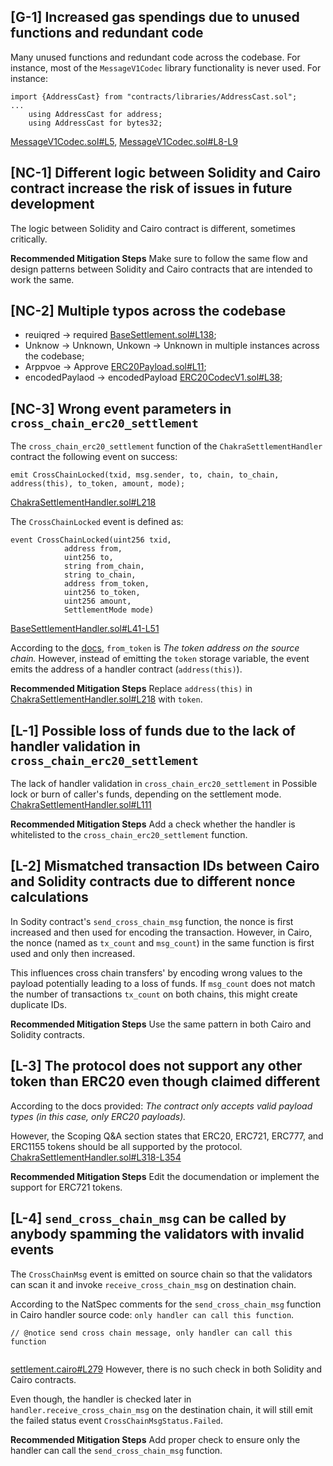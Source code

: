 ## [G-1] Increased gas spendings due to unused functions and redundant code
Many unused functions and redundant code across the codebase. For instance, most of the `MessageV1Codec` library functionality is never used. For instance:

```solidity
import {AddressCast} from "contracts/libraries/AddressCast.sol";
...
    using AddressCast for address;
    using AddressCast for bytes32;
```
[MessageV1Codec.sol#L5](https://github.com/code-423n4/2024-08-chakra/blob/f61c899c22492bdf5bdcb07cdb62ea9b4cd38825/solidity/handler/contracts/libraries/MessageV1Codec.sol#L5), [MessageV1Codec.sol#L8-L9](https://github.com/code-423n4/2024-08-chakra/blob/f61c899c22492bdf5bdcb07cdb62ea9b4cd38825/solidity/handler/contracts/libraries/MessageV1Codec.sol#L8-L9)

## [NC-1] Different logic between Solidity and Cairo contract increase the risk of issues in future development
The logic between Solidity and Cairo contract is different, sometimes critically.

**Recommended Mitigation Steps**
Make sure to follow the same flow and design patterns between Solidity and Cairo contracts that are intended to work the same.

## [NC-2] Multiple typos across the codebase

- reuiqred -> required [BaseSettlement.sol#L138](https://github.com/code-423n4/2024-08-chakra/blob/main/solidity/settlement/contracts/BaseSettlement.sol#L138);
- Unknow -> Unknown, Unkown -> Unknown in multiple instances across the codebase;
- Arppvoe -> Approve [ERC20Payload.sol#L11](https://github.com/code-423n4/2024-08-chakra/blob/f61c899c22492bdf5bdcb07cdb62ea9b4cd38825/solidity/handler/contracts/libraries/ERC20Payload.sol#L11);
- encodedPaylaod -> encodedPayload [ERC20CodecV1.sol#L38](https://github.com/code-423n4/2024-08-chakra/blob/d0d45ae1d26ca1b87034e67180fac07ce9642fd9/solidity/handler/contracts/ERC20CodecV1.sol#L38);

## [NC-3] Wrong event parameters in `cross_chain_erc20_settlement`
The `cross_chain_erc20_settlement` function of the `ChakraSettlementHandler` contract the following event on success:
```solidity
emit CrossChainLocked(txid, msg.sender, to, chain, to_chain, address(this), to_token, amount, mode);
```
[ChakraSettlementHandler.sol#L218](https://github.com/code-423n4/2024-08-chakra/blob/f61c899c22492bdf5bdcb07cdb62ea9b4cd38825/solidity/handler/contracts/ChakraSettlementHandler.sol#L218)

The `CrossChainLocked` event is defined as:
```solidity
event CrossChainLocked(uint256 txid,
            address from,
            uint256 to,
            string from_chain,
            string to_chain,
            address from_token,
            uint256 to_token,
            uint256 amount,
            SettlementMode mode) 
```
[BaseSettlementHandler.sol#L41-L51](https://github.com/code-423n4/2024-08-chakra/blob/f61c899c22492bdf5bdcb07cdb62ea9b4cd38825/solidity/handler/contracts/BaseSettlementHandler.sol#L41-L51)

According to the [docs](https://github.com/code-423n4/2024-08-chakra/blob/f61c899c22492bdf5bdcb07cdb62ea9b4cd38825/solidity/handler/contracts/libraries/ERC20Payload.sol#L25), `from_token` is *The token address on the source chain.* However, instead of emitting the `token` storage variable, the event emits the address of a handler contract (`address(this)`). 

**Recommended Mitigation Steps**
Replace `address(this)` in [ChakraSettlementHandler.sol#L218](https://github.com/code-423n4/2024-08-chakra/blob/f61c899c22492bdf5bdcb07cdb62ea9b4cd38825/solidity/handler/contracts/ChakraSettlementHandler.sol#L218) with `token`.

## [L-1] Possible loss of funds due to the lack of handler validation in `cross_chain_erc20_settlement`

The lack of handler validation in `cross_chain_erc20_settlement` in 
Possible lock or burn of caller's funds, depending on the settlement mode. [ChakraSettlementHandler.sol#L111](https://github.com/code-423n4/2024-08-chakra/blob/f61c899c22492bdf5bdcb07cdb62ea9b4cd38825/solidity/handler/contracts/ChakraSettlementHandler.sol#L111)

**Recommended Mitigation Steps**
Add a check whether the handler is whitelisted to the `cross_chain_erc20_settlement` function.

## [L-2] Mismatched transaction IDs between Cairo and Solidity contracts due to different nonce calculations

In Sodity contract's `send_cross_chain_msg` function, the nonce is first increased and then used for encoding the transaction. However, in Cairo, the nonce (named as `tx_count` and `msg_count`) in the same function is first used and only then increased.

This influences cross chain transfers' by encoding wrong values to the payload potentially leading to a loss of funds.
If `msg_count` does not match the number of transactions `tx_count` on both chains, this might create duplicate IDs.

**Recommended Mitigation Steps**
Use the same pattern in both Cairo and Solidity contracts.

## [L-3] The protocol does not support any other token than ERC20 even though claimed different

According to the docs provided: *The contract only accepts valid payload types (in this case, only ERC20 payloads).*

However, the Scoping Q&A section states that ERC20, ERC721, ERC777, and ERC1155 tokens should be all supported by the protocol. [ChakraSettlementHandler.sol#L318-L354](https://github.com/code-423n4/2024-08-chakra/blob/f61c899c22492bdf5bdcb07cdb62ea9b4cd38825/solidity/handler/contracts/ChakraSettlementHandler.sol#L318-L354)

**Recommended Mitigation Steps**
Edit the documendation or implement the support for ERC721 tokens.

## [L-4] `send_cross_chain_msg` can be called by anybody spamming the validators with invalid events

The `CrossChainMsg` event is emitted on source chain so that the validators can scan it and invoke `receive_cross_chain_msg` on destination chain.

According to the NatSpec comments for the `send_cross_chain_msg` function in Cairo handler source code: `only handler can call this function`. 
```solidity
// @notice send cross chain message, only handler can call this function
 
```
[settlement.cairo#L279](https://github.com/code-423n4/2024-08-chakra/blob/f61c899c22492bdf5bdcb07cdb62ea9b4cd38825/cairo/handler/src/settlement.cairo#L279)
However, there is no such check in both Solidity and Cairo contracts.

Even though, the handler is checked later in `handler.receive_cross_chain_msg` on the destination chain, it will still emit the failed status event `CrossChainMsgStatus.Failed`.

**Recommended Mitigation Steps**
Add proper check to ensure only the handler can call the `send_cross_chain_msg` function.